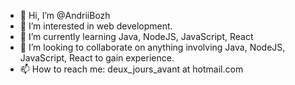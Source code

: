 - 👋 Hi, I’m @AndriiBozh
- 👀 I’m interested in web development.
- 🌱 I’m currently learning Java, NodeJS, JavaScript, React
- 💞️ I’m looking to collaborate on anything involving Java, NodeJS, JavaScript, React to gain experience.
- 📫 How to reach me: deux_jours_avant at hotmail.com

<!---
AndriiBozh/AndriiBozh is a ✨ special ✨ repository because its `README.md` (this file) appears on your GitHub profile.
You can click the Preview link to take a look at your changes.
--->
